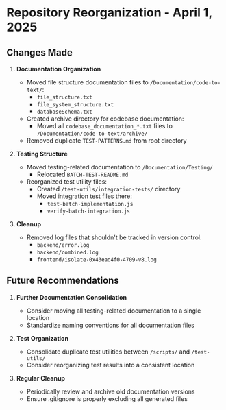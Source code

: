 # Repository Reorganization - April 1, 2025

## Changes Made

1. **Documentation Organization**
   - Moved file structure documentation files to `/Documentation/code-to-text/`:
     - `file_structure.txt`
     - `file_system_structure.txt`
     - `databaseSchema.txt`
   - Created archive directory for codebase documentation:
     - Moved all `codebase_documentation_*.txt` files to `/Documentation/code-to-text/archive/`
   - Removed duplicate `TEST-PATTERNS.md` from root directory

2. **Testing Structure**
   - Moved testing-related documentation to `/Documentation/Testing/`
     - Relocated `BATCH-TEST-README.md`
   - Reorganized test utility files:
     - Created `/test-utils/integration-tests/` directory
     - Moved integration test files there:
       - `test-batch-implementation.js`
       - `verify-batch-integration.js`

3. **Cleanup**
   - Removed log files that shouldn't be tracked in version control:
     - `backend/error.log`
     - `backend/combined.log` 
     - `frontend/isolate-0x43ead4f0-4709-v8.log`

## Future Recommendations

1. **Further Documentation Consolidation**
   - Consider moving all testing-related documentation to a single location
   - Standardize naming conventions for all documentation files

2. **Test Organization**
   - Consolidate duplicate test utilities between `/scripts/` and `/test-utils/`
   - Consider reorganizing test results into a consistent location

3. **Regular Cleanup**
   - Periodically review and archive old documentation versions
   - Ensure .gitignore is properly excluding all generated files
